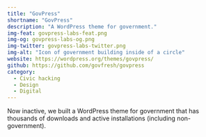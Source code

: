 ```yaml
---
title: "GovPress"
shortname: "GovPress"
description: "A WordPress theme for government."
img-feat: govpress-labs-feat.png
img-og: govpress-labs-og.png
img-twitter: govpress-labs-twitter.png
img-alt: "Icon of government building inside of a circle"
website: https://wordpress.org/themes/govpress/
github: https://github.com/govfresh/govpress
category:
  - Civic hacking
  - Design
  - Digital
---
```


Now inactive, we built a WordPress theme for government that has thousands of downloads and active installations (including non-government).
